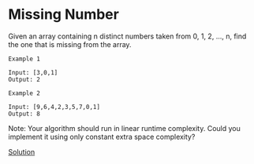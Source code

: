 # Missing Number
 Given an array containing n distinct numbers taken from 0, 1, 2, ..., n, find the one that is missing from the array.

```
Example 1

Input: [3,0,1]
Output: 2

Example 2

Input: [9,6,4,2,3,5,7,0,1]
Output: 8
```




Note:
Your algorithm should run in linear runtime complexity. Could you implement it using only constant extra space complexity? 


[Solution](./src/Main.java)